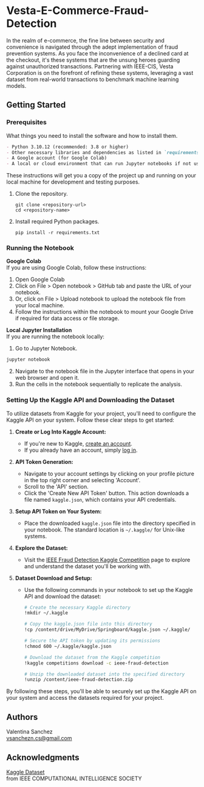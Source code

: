 # Vesta-E-Commerce-Fraud-Detection
In the realm of e-commerce, the fine line between security and convenience is navigated through the adept implementation of fraud prevention systems. 
As you face the inconvenience of a declined card at the checkout, it's these systems that are the unsung heroes guarding against unauthorized transactions. Partnering with IEEE-CIS, Vesta Corporation is on the forefront of refining these systems, leveraging a vast dataset from real-world transactions to benchmark machine learning models. 

## Getting Started

### Prerequisites

What things you need to install the software and how to install them.

```markdown
- Python 3.10.12 (recommended: 3.8 or higher)
- Other necessary libraries and dependencies as listed in `requirements.txt`.
- A Google account (for Google Colab)
- A local or cloud environment that can run Jupyter notebooks if not using Google Colab
```

These instructions will get you a copy of the project up and running on your local machine for development and testing purposes.
1. Clone the repository.
   ```
   git clone <repository-url>
   cd <repository-name>
   ```
2. Install required Python packages.
     ```
     pip install -r requirements.txt
     ```
### Running the Notebook
**Google Colab** <br />
If you are using Google Colab, follow these instructions:
1. Open Google Colab
2. Click on File > Open notebook > GitHub tab and paste the URL of your notebook.
3. Or, click on File > Upload notebook to upload the notebook file from your local machine.
4. Follow the instructions within the notebook to mount your Google Drive if required for data access or file storage.<br />

**Local Jupyter Installation** <br />
If you are running the notebook locally:<br />
1. Go to Jupyter Notebook.
```bash
jupyter notebook
```
2. Navigate to the notebook file in the Jupyter interface that opens in your web browser and open it.
3. Run the cells in the notebook sequentially to replicate the analysis.

### Setting Up the Kaggle API and Downloading the Dataset

To utilize datasets from Kaggle for your project, you'll need to configure the Kaggle API on your system. Follow these clear steps to get started:

1. **Create or Log Into Kaggle Account:**
   - If you're new to Kaggle, [create an account](https://www.kaggle.com/).
   - If you already have an account, simply [log in](https://www.kaggle.com/account/login).

2. **API Token Generation:**
   - Navigate to your account settings by clicking on your profile picture in the top right corner and selecting 'Account'.
   - Scroll to the 'API' section.
   - Click the 'Create New API Token' button. This action downloads a file named `kaggle.json`, which contains your API credentials.

3. **Setup API Token on Your System:**
   - Place the downloaded `kaggle.json` file into the directory specified in your notebook. The standard location is `~/.kaggle/` for Unix-like systems.

4. **Explore the Dataset:**
   - Visit the [IEEE Fraud Detection Kaggle Competition](https://www.kaggle.com/competitions/ieee-fraud-detection/data) page to explore and understand the dataset you'll be working with.

5. **Dataset Download and Setup:**
   - Use the following commands in your notebook to set up the Kaggle API and download the dataset:
   
     ```bash
     # Create the necessary Kaggle directory
     !mkdir ~/.kaggle

     # Copy the kaggle.json file into this directory
     !cp /content/drive/MyDrive/Springboard/kaggle.json ~/.kaggle/

     # Secure the API token by updating its permissions
     !chmod 600 ~/.kaggle/kaggle.json

     # Download the dataset from the Kaggle competition
     !kaggle competitions download -c ieee-fraud-detection

     # Unzip the downloaded dataset into the specified directory
     !unzip /content/ieee-fraud-detection.zip
     ```

By following these steps, you'll be able to securely set up the Kaggle API on your system and access the datasets required for your project.


## Authors

Valentina Sanchez <br />
vsanchezn.cs@gmail.com


## Acknowledgments

[Kaggle Dataset](https://www.kaggle.com/competitions/ieee-fraud-detection/data?select=train_identity.csv) <br /> from IEEE COMPUTATIONAL INTELLIGENCE SOCIETY


